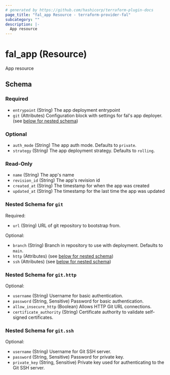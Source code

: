 ```yaml
---
# generated by https://github.com/hashicorp/terraform-plugin-docs
page_title: "fal_app Resource - terraform-provider-fal"
subcategory: ""
description: |-
  App resource
---
```


# fal_app (Resource)

App resource



<!-- schema generated by tfplugindocs -->
## Schema

### Required

- `entrypoint` (String) The app deployment entrypoint
- `git` (Attributes) Configuration block with settings for fal's app deployer. (see [below for nested schema](#nestedatt--git))

### Optional

- `auth_mode` (String) The app auth mode.  Defaults to `private`.
- `strategy` (String) The app deployment strategy. Defaults to `rolling`.

### Read-Only

- `name` (String) The app's name
- `revision_id` (String) The app's revision id
- `created_at` (String) The timestamp for when the app was created
- `updated_at` (String) The timestamp for the last time the app was updated

<a id="nestedatt--git"></a>
### Nested Schema for `git`

Required:

- `url` (String) URL of git repository to bootstrap from.

Optional:

- `branch` (String) Branch in repository to use with deployment. Defaults to `main`.
- `http` (Attributes) (see [below for nested schema](#nestedatt--git--http))
- `ssh` (Attributes) (see [below for nested schema](#nestedatt--git--ssh))

<a id="nestedatt--git--http"></a>
### Nested Schema for `git.http`

Optional:

- `username` (String) Username for basic authentication.
- `password` (String, Sensitive) Password for basic authentication.
- `allow_insecure_http` (Boolean) Allows HTTP Git URL connections.
- `certificate_authority` (String) Certificate authority to validate self-signed certificates.


<a id="nestedatt--git--ssh"></a>
### Nested Schema for `git.ssh`

Optional:

- `username` (String) Username for Git SSH server.
- `password` (String, Sensitive) Password for private key.
- `private_key` (String, Sensitive) Private key used for authenticating to the Git SSH server.
